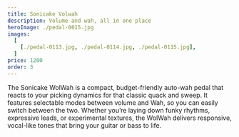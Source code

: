 ```yaml
---
title: Sonicake Volwah
description: Volume and wah, all in one place
heroImage: ./pedal-0015.jpg
images:
  [
    [./pedal-0113.jpg, ./pedal-0114.jpg, ./pedal-0115.jpg],
  ]
price: 1200
order: 3
---
```


The Sonicake WolWah is a compact, budget-friendly auto-wah pedal that reacts to your picking dynamics for that classic quack and sweep. It features selectable modes between volume and Wah, so you can easily switch between the two. Whether you’re laying down funky rhythms, expressive leads, or experimental textures, the WolWah delivers responsive, vocal-like tones that bring your guitar or bass to life.
